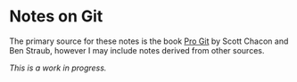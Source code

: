 # Notes on Git

The primary source for these notes is the book [Pro Git](https://git-scm.com/book/en/v2) by Scott Chacon and Ben Straub, however I may include notes derived from other sources.

*This is a work in progress.*
